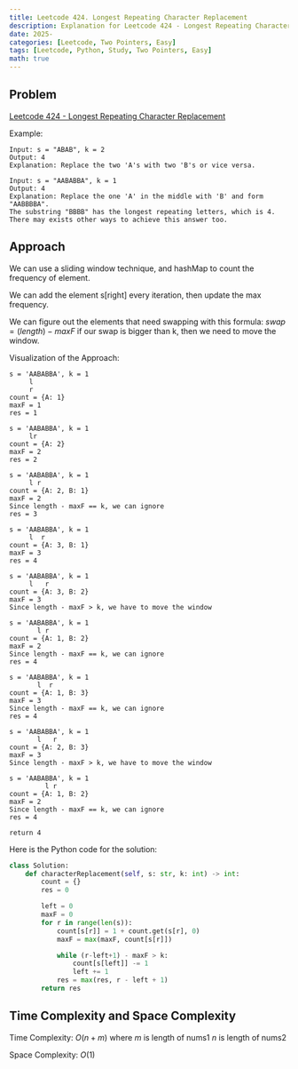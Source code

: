```yaml
---
title: Leetcode 424. Longest Repeating Character Replacement
description: Explanation for Leetcode 424 - Longest Repeating Character Replacement, and its solution in Python.
date: 2025-
categories: [Leetcode, Two Pointers, Easy]
tags: [Leetcode, Python, Study, Two Pointers, Easy]
math: true
---
```


## Problem
[Leetcode 424 - Longest Repeating Character Replacement](https://leetcode.com/problems/longest-repeating-character-replacement/description/)

Example:
```
Input: s = "ABAB", k = 2
Output: 4
Explanation: Replace the two 'A's with two 'B's or vice versa.

Input: s = "AABABBA", k = 1
Output: 4
Explanation: Replace the one 'A' in the middle with 'B' and form "AABBBBA".
The substring "BBBB" has the longest repeating letters, which is 4.
There may exists other ways to achieve this answer too.
```

## Approach

We can use a sliding window technique, and hashMap to count the frequency of element.

We can add the element s[right] every iteration, then update the max frequency. 

We can figure out the elements that need swapping with this formula: $swap = (length) - maxF$ if our swap is bigger than k, then we need to move the window.

Visualization of the Approach:
```
s = 'AABABBA', k = 1
     l
     r
count = {A: 1}
maxF = 1
res = 1

s = 'AABABBA', k = 1
     lr
count = {A: 2}
maxF = 2
res = 2

s = 'AABABBA', k = 1
     l r
count = {A: 2, B: 1}
maxF = 2
Since length - maxF == k, we can ignore
res = 3

s = 'AABABBA', k = 1
     l  r
count = {A: 3, B: 1}
maxF = 3
res = 4

s = 'AABABBA', k = 1
     l   r
count = {A: 3, B: 2}
maxF = 3
Since length - maxF > k, we have to move the window

s = 'AABABBA', k = 1
       l r
count = {A: 1, B: 2}
maxF = 2
Since length - maxF == k, we can ignore
res = 4

s = 'AABABBA', k = 1
       l  r
count = {A: 1, B: 3}
maxF = 3
Since length - maxF == k, we can ignore
res = 4

s = 'AABABBA', k = 1
       l   r
count = {A: 2, B: 3}
maxF = 3
Since length - maxF > k, we have to move the window

s = 'AABABBA', k = 1
         l r
count = {A: 1, B: 2}
maxF = 2
Since length - maxF == k, we can ignore
res = 4

return 4
```

Here is the Python code for the solution:
```python
class Solution:
    def characterReplacement(self, s: str, k: int) -> int:
        count = {}
        res = 0

        left = 0
        maxF = 0
        for r in range(len(s)):
            count[s[r]] = 1 + count.get(s[r], 0)
            maxF = max(maxF, count[s[r]])

            while (r-left+1) - maxF > k:
                count[s[left]] -= 1
                left += 1
            res = max(res, r - left + 1)
        return res       
```
## Time Complexity and Space Complexity

Time Complexity: $O(n + m)$ where $m$ is length of nums1 $n$ is length of nums2

Space Complexity: $O(1)$